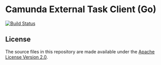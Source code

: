 # Camunda External Task Client (Go)

[![Build Status](https://travis-ci.org/nukesz/camunda-external-task-client-go.svg?branch=master)](https://travis-ci.org/nukesz/camunda-external-task-client-go)

## License
The source files in this repository are made available under the [Apache License Version 2.0](./LICENSE).
